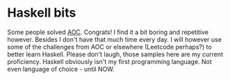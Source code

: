 # Haskell bits

Some people solved [AOC](https://adventofcode.com/2024). Congrats! I find it a bit boring and repetitive however. Besides I don't have that much time every day.
I will however use some of the challenges from AOC or elsewhere (Leetcode perhaps?) to better learn Haskell. Please don't laugh, those samples here are my current proficiency. Haskell obviously isn't my first programming language.
Not even language of choice - until NOW.
